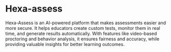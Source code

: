 # Hexa-assess
Hexa-Assess is an AI-powered platform that makes assessments easier and more secure. It helps educators create custom tests, monitor them in real time, and generate results automatically. With features like video-based proctoring and behavior analysis, it ensures fairness and accuracy, while providing valuable insights for better learning outcomes.
